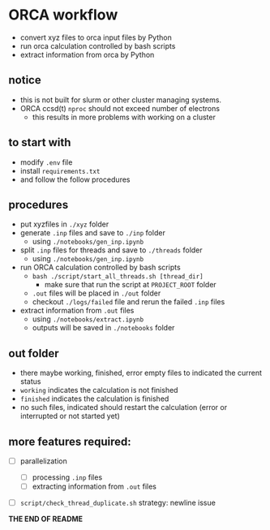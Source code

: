 # ORCA workflow

- convert xyz files to orca input files by Python
- run orca calculation controlled by bash scripts
- extract information from orca by Python



## notice

- this is not built for slurm or other cluster managing systems.
- ORCA ccsd(t) `nproc` should not exceed number of electrons
    - this results in more problems with working on a cluster



## to start with

- modify `.env` file
- install `requirements.txt`
- and follow the follow procedures


## procedures

- put xyzfiles in `./xyz` folder
- generate `.inp` files and save to `./inp` folder
    - using `./notebooks/gen_inp.ipynb`
- split `.inp` files for threads and save to `./threads` folder
    - using `./notebooks/gen_inp.ipynb`
- run ORCA calculation controlled by bash scripts
    - `bash ./script/start_all_threads.sh [thread_dir]`
        - make sure that run the script at `PROJECT_ROOT` folder
    - `.out` files will be placed in `./out` folder
    - checkout `./logs/failed` file and rerun the failed `.inp` files
- extract information from `.out` files
    - using `./notebooks/extract.ipynb`
    - outputs will be saved in `./notebooks` folder



## out folder

- there maybe working, finished, error empty files to indicated the current status
- `working` indicates the calculation is not finished
- `finished` indicates the calculation is finished
- no such files, indicated should restart the calculation (error or interrupted or not started yet)



## more features required:

- [ ] parallelization
    - [ ] processing `.inp` files
    - [ ] extracting information from `.out` files
- [ ] `script/check_thread_duplicate.sh` strategy: newline issue



**THE END OF README**